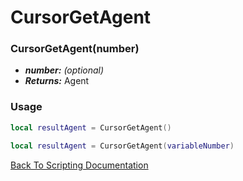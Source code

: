 # CursorGetAgent

### CursorGetAgent(number)
- ***number:*** *(optional)* 
- ***Returns:*** Agent

### Usage

```Lua
local resultAgent = CursorGetAgent()
```

```Lua
local resultAgent = CursorGetAgent(variableNumber)
```



[Back To Scripting Documentation](../README.md)
